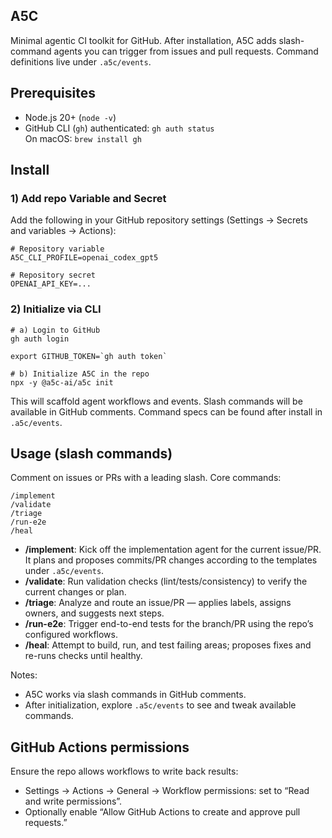## A5C

Minimal agentic CI toolkit for GitHub. After installation, A5C adds slash-command agents you can trigger from issues and pull requests. Command definitions live under `.a5c/events`.

## Prerequisites

- Node.js 20+ (`node -v`)
- GitHub CLI (`gh`) authenticated: `gh auth status`  
  On macOS: `brew install gh`

## Install

### 1) Add repo Variable and Secret

Add the following in your GitHub repository settings (Settings → Secrets and variables → Actions):

```
# Repository variable
A5C_CLI_PROFILE=openai_codex_gpt5

# Repository secret
OPENAI_API_KEY=...
```

### 2) Initialize via CLI

```
# a) Login to GitHub
gh auth login

export GITHUB_TOKEN=`gh auth token`

# b) Initialize A5C in the repo
npx -y @a5c-ai/a5c init
```

This will scaffold agent workflows and events. Slash commands will be available in GitHub comments. Command specs can be found after install in `.a5c/events`.

## Usage (slash commands)

Comment on issues or PRs with a leading slash. Core commands:

```
/implement
/validate
/triage
/run-e2e
/heal
```

- **/implement**: Kick off the implementation agent for the current issue/PR. It plans and proposes commits/PR changes according to the templates under `.a5c/events`.
- **/validate**: Run validation checks (lint/tests/consistency) to verify the current changes or plan.
- **/triage**: Analyze and route an issue/PR — applies labels, assigns owners, and suggests next steps.
- **/run-e2e**: Trigger end-to-end tests for the branch/PR using the repo’s configured workflows.
- **/heal**: Attempt to build, run, and test failing areas; proposes fixes and re-runs checks until healthy.

Notes:
- A5C works via slash commands in GitHub comments.
- After initialization, explore `.a5c/events` to see and tweak available commands.

## GitHub Actions permissions

Ensure the repo allows workflows to write back results:
- Settings → Actions → General → Workflow permissions: set to “Read and write permissions”.
- Optionally enable “Allow GitHub Actions to create and approve pull requests.”


